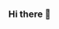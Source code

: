 ### Hi there 👋

<!--
**AyushJoshi9/AyushJoshi9** is a ✨ _special_ ✨ repository because its `README.md` (this file) appears on your GitHub profile.

Here are some ideas to get you started:

- 🔭 I’m a Data Anakytics Enthusiast
- 🌱 I’m currently working on: Microsoft Power BI, Advance Microsoft Excel
- 👯 2022 Goals: Learning New skill in the feild of Data Analytics, Data Visualization.
- 🤔 Fun Fact: I love Basketball. My favourite player is Michael Jordon.
- 💬 Motivated with desire to achieve success
- 📫 How to reach me: @ayushjoshi9@live.com
-  
- 
-->
